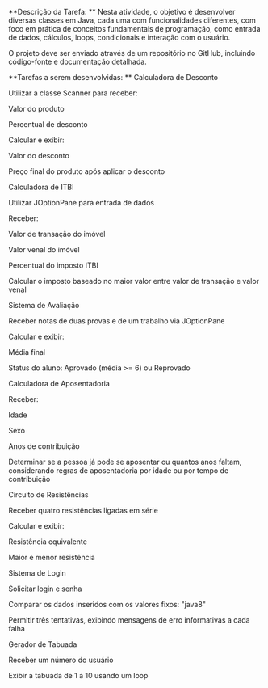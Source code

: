 **Descrição da Tarefa:
**
Nesta atividade, o objetivo é desenvolver diversas classes em Java, cada uma com funcionalidades diferentes, com foco em prática de conceitos fundamentais de programação, como entrada de dados, cálculos, loops, condicionais e interação com o usuário.

O projeto deve ser enviado através de um repositório no GitHub, incluindo código-fonte e documentação detalhada.


**Tarefas a serem desenvolvidas:
**
Calculadora de Desconto

Utilizar a classe Scanner para receber:

Valor do produto

Percentual de desconto

Calcular e exibir:

Valor do desconto

Preço final do produto após aplicar o desconto

Calculadora de ITBI

Utilizar JOptionPane para entrada de dados

Receber:

Valor de transação do imóvel

Valor venal do imóvel

Percentual do imposto ITBI

Calcular o imposto baseado no maior valor entre valor de transação e valor venal

Sistema de Avaliação

Receber notas de duas provas e de um trabalho via JOptionPane

Calcular e exibir:

Média final

Status do aluno: Aprovado (média >= 6) ou Reprovado

Calculadora de Aposentadoria

Receber:

Idade

Sexo

Anos de contribuição

Determinar se a pessoa já pode se aposentar ou quantos anos faltam, considerando regras de aposentadoria por idade ou por tempo de contribuição

Circuito de Resistências

Receber quatro resistências ligadas em série

Calcular e exibir:

Resistência equivalente

Maior e menor resistência

Sistema de Login

Solicitar login e senha

Comparar os dados inseridos com os valores fixos: "java8"

Permitir três tentativas, exibindo mensagens de erro informativas a cada falha

Gerador de Tabuada

Receber um número do usuário

Exibir a tabuada de 1 a 10 usando um loop

